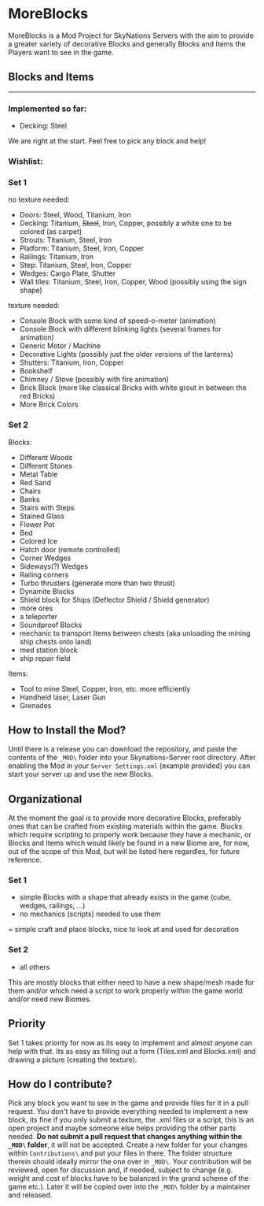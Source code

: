 # MoreBlocks
MoreBlocks is a Mod Project for SkyNations Servers with the aim to provide a greater variety of decorative Blocks and generally Blocks and Items the Players want to see in the game.

## Blocks and Items
---

### Implemented so far:
- Decking: Steel

We are right at the start. Feel free to pick any block and help!

### Wishlist:
### Set 1
no texture needed:
- Doors: Steel, Wood, Titanium, Iron
- Decking: Titanium, ~~Steel~~, Iron, Copper, possibly a white one to be colored (as carpet)
- Strouts: Titanium, Steel, Iron
- Platform: Titanium, Steel, Iron, Copper
- Railings: Titanium, Iron
- Step: Titanium, Steel, Iron, Copper
- Wedges: Cargo Plate, Shutter
- Wall tiles: Titanium, Steel, Iron, Copper, Wood (possibly using the sign shape)

texture needed:
- Console Block with some kind of speed-o-meter (animation)
- Console Block with different blinking lights (several frames for animation)
- Generic Motor / Machine
- Decorative Lights (possibly just the older versions of the lanterns)
- Shutters: Titanium, Iron, Copper
- Bookshelf
- Chimney / Stove (possibly with fire animation)
- Brick Block (more like classical Bricks with white grout in between the red Bricks)
- More Brick Colors

### Set 2
Blocks:
- Different Woods
- Different Stones
- Metal Table
- Red Sand
- Chairs
- Banks
- Stairs with Steps
- Stained Glass
- Flower Pot
- Bed
- Colored Ice
- Hatch door (remote controlled)
- Corner Wedges
- Sideways(?) Wedges
- Railing corners
- Turbo thrusters (generate more than two thrust)
- Dynamite Blocks
- Shield block for Ships (Deflector Shield / Shield generator)
- more ores
- a teleporter
- Soundproof Blocks
- mechanic to transport Items between chests (aka unloading the mining ship chests onto land)
- med station block
- ship repair field

Items:
- Tool to mine Steel, Copper, Iron, etc. more efficiently
- Handheld laser, Laser Gun
- Grenades

## How to Install the Mod?

Until there is a release you can download the repository, and paste the contents of the `_MOD\` folder into your Skynations-Server root directory. After enabling the Mod in your `Server Settings.xml` (example provided) you can start your server up and use the new Blocks.

## Organizational

At the moment the goal is to provide more decorative Blocks, preferably ones that can be crafted from existing materials within the game. Blocks which require scripting to properly work because they have a mechanic, or Blocks and Items which would likely be found in a new Biome are, for now, out of the scope of this Mod, but will be listed here regardles, for future reference. 

### Set 1
- simple Blocks with a shape that already exists in the game (cube, wedges, railings, ...)
- no mechanics (scripts) needed to use them

= simple craft and place blocks, nice to look at and used for decoration
### Set 2
- all others

This are mostly blocks that either need to have a new shape/mesh made for them and/or which need a script to work properly within the game world and/or need new Biomes.

## Priority
Set 1 takes priority for now as its easy to implement and almost anyone can help with that. Its as easy as filling out a form (Tiles.xml and Blocks.xml) and drawing a picture (creating the texture).

## How do I contribute?
Pick any block you want to see in the game and provide files for it in a pull request. You don't have to provide everything needed to implement a new block, its fine if you only submit a texture, the .xml files or a script, this is an open project and maybe someone else helps providing the other parts needed.
**Do not submit a pull request that changes anything within the `_MOD\` folder**, it will not be accepted. Create a new folder for your changes within `Contributions\` and put your files in there. The folder structure therein should ideally mirror the one over in `_MOD\`. Your contribution will be reviewed, open for discussion and, if needed, subject to change (e.g. weight and cost of blocks have to be balanced in the grand scheme of the game etc.). Later it will be copied over into the `_MOD\` folder by a maintainer and released.
